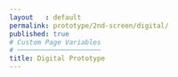 ```yaml
---
layout   : default
permalink: prototype/2nd-screen/digital/
published: true
# Custom Page Variables
# ─────────────────────
title: Digital Prototype
---
```

